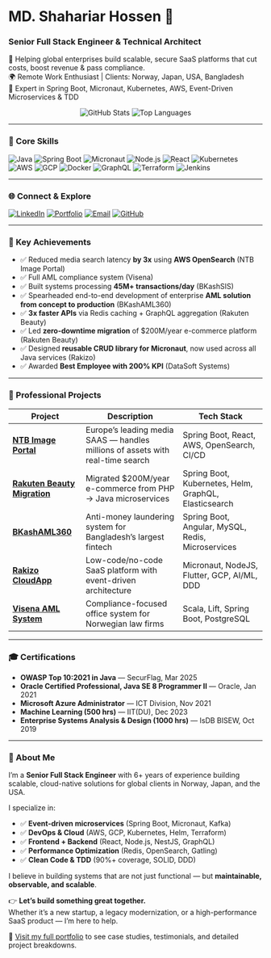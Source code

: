 # MD. Shahariar Hossen 👋
### Senior Full Stack Engineer & Technical Architect

🚀 Helping global enterprises build scalable, secure SaaS platforms that cut costs, boost revenue & pass compliance.  
🌍 Remote Work Enthusiast | Clients: Norway, Japan, USA, Bangladesh  
🔧 Expert in Spring Boot, Micronaut, Kubernetes, AWS, Event-Driven Microservices & TDD

<div align="center">
  <img src="https://github-readme-stats.vercel.app/api?username=shshetudev&show_icons=true&theme=dark&count_private=true" alt="GitHub Stats" />
  <img src="https://github-readme-stats.vercel.app/api/top-langs/?username=shshetudev&layout=compact&theme=dark" alt="Top Languages" />
</div>

---

### 🔧 Core Skills

![Java](https://img.shields.io/badge/Java-ED8B08?style=for-the-badge&logo=java&logoColor=white)
![Spring Boot](https://img.shields.io/badge/Spring_Boot-6DB33F?style=for-the-badge&logo=spring-boot&logoColor=white)
![Micronaut](https://img.shields.io/badge/Micronaut-2C95A7?style=for-the-badge&logo=micronaut&logoColor=white)
![Node.js](https://img.shields.io/badge/Node.js-339933?style=for-the-badge&logo=node.js&logoColor=white)
![React](https://img.shields.io/badge/React-20232A?style=for-the-badge&logo=react&logoColor=61DAFB)
![Kubernetes](https://img.shields.io/badge/Kubernetes-326CE5?style=for-the-badge&logo=kubernetes&logoColor=white)
![AWS](https://img.shields.io/badge/AWS-232F3E?style=for-the-badge&logo=amazon-aws&logoColor=white)
![GCP](https://img.shields.io/badge/GCP-4285F5?style=for-the-badge&logo=google-cloud&logoColor=white)
![Docker](https://img.shields.io/badge/Docker-2496E0?style=for-the-badge&logo=docker&logoColor=white)
![GraphQL](https://img.shields.io/badge/GraphQL-E10098?style=for-the-badge&logo=graphql&logoColor=white)
![Terraform](https://img.shields.io/badge/Terraform-7B42BC?style=for-the-badge&logo=terraform&logoColor=white)
![Jenkins](https://img.shields.io/badge/Jenkins-D24939?style=for-the-badge&logo=jenkins&logoColor=white)

---

### 🌐 Connect & Explore

[![LinkedIn](https://img.shields.io/badge/LinkedIn-0077B5?style=for-the-badge&logo=linkedin&logoColor=white)](https://linkedin.com/in/shshetu)
[![Portfolio](https://img.shields.io/badge/Portfolio-000000?style=for-the-badge&logo=website&logoColor=white)](https://shshetudev.com/)
[![Email](https://img.shields.io/badge/Email-D14836?style=for-the-badge&logo=gmail&logoColor=white)](mailto:shshetu2017@gmail.com)
[![GitHub](https://img.shields.io/badge/GitHub-181515?style=for-the-badge&logo=github&logoColor=white)](https://github.com/shshetudev)

---

### 🚀 Key Achievements

- ✅ Reduced media search latency **by 3x** using **AWS OpenSearch** (NTB Image Portal)
- ✅ Full AML compliance system (Visena)
- ✅ Built systems processing **45M+ transactions/day** (BKashSIS)
- ✅ Spearheaded end-to-end development of enterprise **AML solution from concept to production** (BKashAML360)
- ✅ **3x faster APIs** via Redis caching + GraphQL aggregation (Rakuten Beauty)
- ✅ Led **zero-downtime migration** of $200M/year e-commerce platform (Rakuten Beauty)
- ✅ Designed **reusable CRUD library for Micronaut**, now used across all Java services (Rakizo)
- ✅ Awarded **Best Employee with 200% KPI** (DataSoft Systems)

---

### 💼 Professional Projects

| Project | Description | Tech Stack |
|--------|-------------|------------|
| [**NTB Image Portal**](https://www.shshetudev.com/#ntb-image-portal) | Europe’s leading media SAAS — handles millions of assets with real-time search | Spring Boot, React, AWS, OpenSearch, CI/CD |
| [**Rakuten Beauty Migration**](https://www.shshetudev.com/#rakuten-beauty) | Migrated $200M/year e-commerce from PHP → Java microservices | Spring Boot, Kubernetes, Helm, GraphQL, Elasticsearch |
| [**BKashAML360**](https://www.shshetudev.com/#bkashaml360) | Anti-money laundering system for Bangladesh’s largest fintech | Spring Boot, Angular, MySQL, Redis, Microservices |
| [**Rakizo CloudApp**](https://www.shshetudev.com/#rakizo-cloudapp) | Low-code/no-code SaaS platform with event-driven architecture | Micronaut, NodeJS, Flutter, GCP, AI/ML, DDD |
| [**Visena AML System**](https://www.shshetudev.com/#visena-aml) | Compliance-focused office system for Norwegian law firms | Scala, Lift, Spring Boot, PostgreSQL |

---

### 🎓 Certifications

- **OWASP Top 10:2021 in Java** — SecurFlag, Mar 2025
- **Oracle Certified Professional, Java SE 8 Programmer II** — Oracle, Jan 2021
- **Microsoft Azure Administrator** — ICT Division, Nov 2021
- **Machine Learning (500 hrs)** — IIT(DU), Dec 2023
- **Enterprise Systems Analysis & Design (1000 hrs)** — IsDB BISEW, Oct 2019

---

### 📖 About Me

I’m a **Senior Full Stack Engineer** with 6+ years of experience building scalable, cloud-native solutions for global clients in Norway, Japan, and the USA.

I specialize in:
- ✅ **Event-driven microservices** (Spring Boot, Micronaut, Kafka)
- ✅ **DevOps & Cloud** (AWS, GCP, Kubernetes, Helm, Terraform)
- ✅ **Frontend + Backend** (React, Node.js, NestJS, GraphQL)
- ✅ **Performance Optimization** (Redis, OpenSearch, Gatling)
- ✅ **Clean Code & TDD** (90%+ coverage, SOLID, DDD)

I believe in building systems that are not just functional — but **maintainable, observable, and scalable**.

👉 **Let’s build something great together.**  
Whether it’s a new startup, a legacy modernization, or a high-performance SaaS product — I’m here to help.

🔗 [Visit my full portfolio](https://shshetudev.com/) to see case studies, testimonials, and detailed project breakdowns.